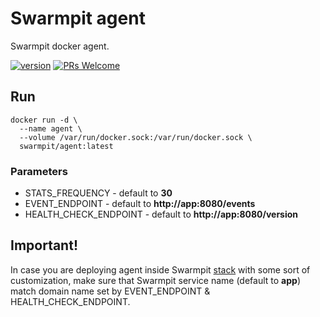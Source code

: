 # Swarmpit agent

Swarmpit docker agent.

[![version](https://img.shields.io/github/release-pre/swarmpit/agent.svg)](https://github.com/swarmpit/agent/releases) 
[![PRs Welcome](https://img.shields.io/badge/PRs-welcome-brightgreen.svg)](https://github.com/swarmpit/agent/pulls)

## Run

```{r, engine='bash', count_lines}
docker run -d \
  --name agent \
  --volume /var/run/docker.sock:/var/run/docker.sock \
  swarmpit/agent:latest
```

### Parameters

- STATS_FREQUENCY - default to **30**
- EVENT_ENDPOINT - default to **http://app:8080/events**
- HEALTH_CHECK_ENDPOINT - default to **http://app:8080/version**

## Important!

In case you are deploying agent inside Swarmpit [stack](https://github.com/swarmpit/swarmpit/blob/master/docker-compose.yml)
with some sort of customization, make sure that Swarmpit service name (default to **app**) match domain name set by EVENT_ENDPOINT & HEALTH_CHECK_ENDPOINT. 